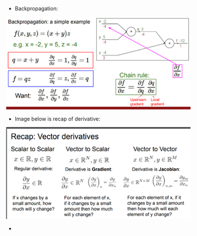 - Backpropagation:
<img src="https://github.com/kkoo1122/Learning-From-cs231/blob/master/image/Screenshot%20from%202019-10-02%2010-35-57.png" alt="drawing" width="500"/>


- Image below is recap of derivative:
<img src="https://github.com/kkoo1122/Learning-From-cs231/blob/master/image/Screenshot%20from%202019-10-02%2010-23-46.png" alt="drawing" width="500"/>


- 

